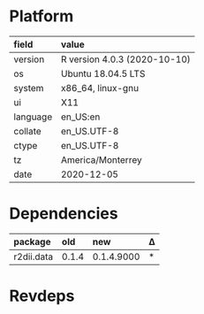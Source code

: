 # Platform

|field    |value                        |
|:--------|:----------------------------|
|version  |R version 4.0.3 (2020-10-10) |
|os       |Ubuntu 18.04.5 LTS           |
|system   |x86_64, linux-gnu            |
|ui       |X11                          |
|language |en_US:en                     |
|collate  |en_US.UTF-8                  |
|ctype    |en_US.UTF-8                  |
|tz       |America/Monterrey            |
|date     |2020-12-05                   |

# Dependencies

|package    |old   |new        |Δ  |
|:----------|:-----|:----------|:--|
|r2dii.data |0.1.4 |0.1.4.9000 |*  |

# Revdeps

